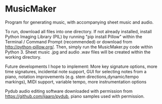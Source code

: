 # MusicMaker
Program for generating music, with accompanying sheet music and audio.

To run, download all files into one directory. If not already installed, install Python Imaging Library (PIL) by running "pip install Pillow" within the Terminal / Command Prompt (recommended) or download from http://python-pillow.org/. Then, simply run the MusicMaker.py code within Python 3. Sheet music .jpg and audio .wav files will be created within the working directory.

Future developments I hope to implement: More key signature options, more time signatures, incidental note support, GUI for selecting notes from a piano, notation improvements (e.g. stem directions,dynamic/tempo markings), MIDI support, variable tempo, more instrumentation options

Pydub audio editing software downloaded with permission from https://github.com/jiaaro/pydub, piano samples used with permission.

